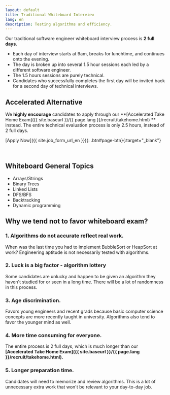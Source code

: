 ```yaml
---
layout: default
title: Traditional Whiteboard Interview
lang: en
description: Testing algorithms and efficiency.
---
```




Our traditional software engineer whiteboard interview process is **2 full days**.

- Each day of interview starts at 9am, breaks for lunchtime, and continues onto the evening.
- The day is broken up into several 1.5 hour sessions each led by a different software engineer.
- The 1.5 hours sessions are purely technical.
- Candidates who successfully completes the first day will be invited back for a second day of technical interviews.

## Accelerated Alternative

We **highly encourage** candidates to apply through our **[Accelerated Take Home Exam]({{ site.baseurl }}/{{ page.lang }}/recruit/takehome.html)
** instead. The entire technical evaluation process is only 2.5 hours, instead of 2 full days.

[Apply Now]({{ site.job_form_url_en }}){: .btn#page-btn}{:target="\_blank"}

<br>

## Whiteboard General Topics

- Arrays/Strings
- Binary Trees
- Linked Lists
- DFS/BFS
- Backtracking
- Dynamic programming

## Why we tend not to favor whiteboard exam?

### 1. Algorithms do not accurate reflect real work.

When was the last time you had to implement BubbleSort or HeapSort at work? Engineering aptitude is not necessarily tested with algorithms.

### 2. Luck is a big factor - algorithm lottery

Some candidates are unlucky and happen to be given an algorithm they haven't studied for or seen in a long time. There will be a lot of randomness in this process.

### 3. Age discrimination.

Favors young engineers and recent grads because basic computer science concepts are more recently taught in university. Algorithms also tend to favor the younger mind as well.

### 4. More time consuming for everyone.

The entire process is 2 full days, which is much longer than our **[Accelerated Take Home Exam]({{ site.baseurl }}/{{ page.lang }}/recruit/takehome.html).**

### 5. Longer preparation time.

Candidates will need to memorize and review algorithms. This is a lot of unnecessary extra work that won't be relevant to your day-to-day job.

<br>

